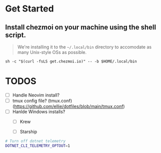 # Get Started

## Install chezmoi on your machine using the shell script.
> We're installing it to the `~/.local/bin` directory to accomodate as many Unix-style OSs as possible.
```shell
sh -c "$(curl -fsLS get.chezmoi.io)" -- -b $HOME/.local/bin
```



# TODOS

- [ ] Handle Neovim install?
- [ ] tmux config file? (tmux.conf) (https://github.com/ellie/dotfiles/blob/main/tmux.conf)
- [ ] Hanlde Windows installs?
  - [ ] Krew
  - [ ] Starship




```sh
# Turn off dotnet telemetry
DOTNET_CLI_TELEMETRY_OPTOUT=1
```
